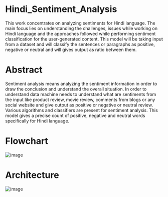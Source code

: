 # Hindi_Sentiment_Analysis

This work concentrates on analyzing sentiments for Hindi language. The main focus lies on understanding the challenges, issues while working on
Hindi language and the approaches followed while performing sentiment
classification for the user-generated content.
This model will be taking input from a dataset and will classify the 
sentences or paragraphs as positive, negative or neutral and will gives 
output as ratio between them.

# Abstract
Sentiment analysis means analyzing the sentiment information in order to
draw the conclusion and understand the overall situation. In order to
understand data machine needs to understand what are sentiments from
the input like product review, movie review, comments from blogs or any
social website and give output as positive or negative or neutral review.
Various algorithms and classifiers are present for sentiment analysis. This
model gives a precise count of positive, negative and neutral words
specifically for Hindi language.

# Flowchart
![image](https://user-images.githubusercontent.com/92628841/225523907-8d0cefc7-942f-47b3-8eb0-342c88bad3c3.png)

# Architecture
![image](https://user-images.githubusercontent.com/92628841/225523969-e71e80b1-ae63-4f5f-97bf-81fcc111d7f4.png)
